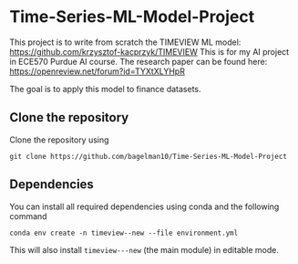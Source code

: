 # Time-Series-ML-Model-Project
This project is to write from scratch the TIMEVIEW ML model: https://github.com/krzysztof-kacprzyk/TIMEVIEW
This is for my AI project in ECE570 Purdue AI course. The research paper can be found here: https://openreview.net/forum?id=TYXtXLYHpR

The goal is to apply this model to finance datasets.

## Clone the repository
Clone the repository using
```
git clone https://github.com/bagelman10/Time-Series-ML-Model-Project
```

## Dependencies
You can install all required dependencies using conda and the following command
```
conda env create -n timeview--new --file environment.yml
```
This will also install `timeview---new` (the main module) in editable mode.
